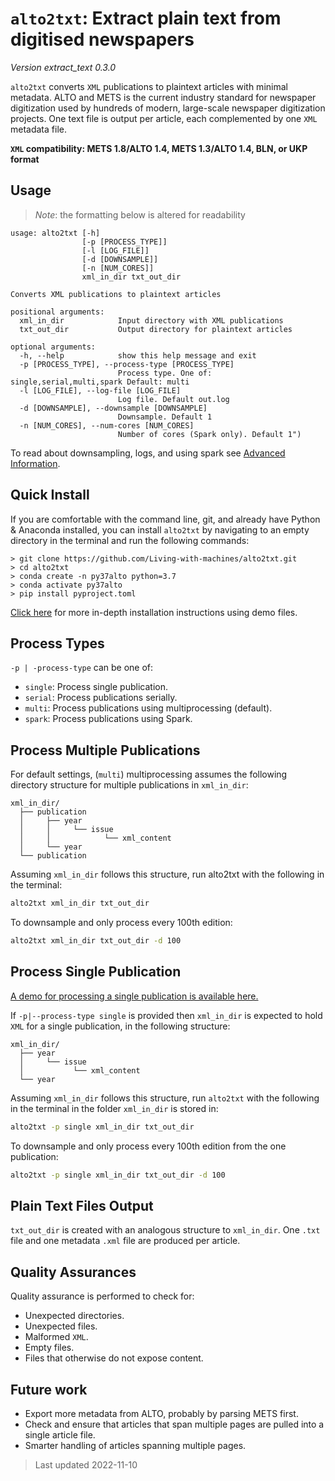 # `alto2txt`: Extract plain text from digitised newspapers

*Version extract_text 0.3.0*

`alto2txt` converts `XML` publications to plaintext articles with minimal metadata.
ALTO and METS is the current industry standard for newspaper digitization used by hundreds of modern, large-scale newspaper digitization projects.
One text file is output per article, each complemented by one `XML` metadata file.

**`XML` compatibility: METS 1.8/ALTO 1.4, METS 1.3/ALTO 1.4, BLN, or UKP format**

## Usage

> *Note*: the formatting below is altered for readability
```
usage: alto2txt [-h]
                [-p [PROCESS_TYPE]]
                [-l [LOG_FILE]]
                [-d [DOWNSAMPLE]]
                [-n [NUM_CORES]]
                xml_in_dir txt_out_dir
                                    
Converts XML publications to plaintext articles

positional arguments:
  xml_in_dir            Input directory with XML publications
  txt_out_dir           Output directory for plaintext articles

optional arguments:
  -h, --help            show this help message and exit
  -p [PROCESS_TYPE], --process-type [PROCESS_TYPE]
                        Process type. One of: single,serial,multi,spark Default: multi
  -l [LOG_FILE], --log-file [LOG_FILE]
                        Log file. Default out.log
  -d [DOWNSAMPLE], --downsample [DOWNSAMPLE]
                        Downsample. Default 1
  -n [NUM_CORES], --num-cores [NUM_CORES]
                        Number of cores (Spark only). Default 1")
```
To read about downsampling, logs, and using spark see [Advanced Information](advanced.md).


## Quick Install

If you are comfortable with the command line, git, and already have Python & Anaconda installed, you can install `alto2txt` by navigating to an empty directory in the terminal and run the following commands:

```
> git clone https://github.com/Living-with-machines/alto2txt.git
> cd alto2txt
> conda create -n py37alto python=3.7
> conda activate py37alto
> pip install pyproject.toml
```

[Click here](/Demo.md) for more in-depth installation instructions using demo files.


## Process Types


`-p | -process-type` can be one of:

* `single`: Process single publication.
* `serial`: Process publications serially.
* `multi`: Process publications using multiprocessing (default).
* `spark`: Process publications using Spark.

## Process Multiple Publications

For default settings, (`multi`) multiprocessing assumes the following directory structure for multiple publications in `xml_in_dir`:

```
xml_in_dir/
  ├── publication
  │     ├── year
  │     │     └── issue
  │     │            └── xml_content
  │     └── year
  └── publication
```
Assuming `xml_in_dir` follows this structure, run alto2txt with the following in the terminal:

```bash
alto2txt xml_in_dir txt_out_dir
```

To downsample and only process every 100th edition:

```bash
alto2txt xml_in_dir txt_out_dir -d 100
```


## Process Single Publication

[A demo for processing a single publication is available here.](Demo.md)

If `-p|--process-type single` is provided then `xml_in_dir` is expected to hold `XML` for a single publication, in the following structure:

```
xml_in_dir/
  ├── year
  │     └── issue
  │           └── xml_content
  └── year
```

Assuming `xml_in_dir` follows this structure, run `alto2txt` with the following in the terminal in the folder `xml_in_dir` is stored in:

```bash
alto2txt -p single xml_in_dir txt_out_dir
```

To downsample and only process every 100th edition from the one publication:

```bash
alto2txt -p single xml_in_dir txt_out_dir -d 100
```

## Plain Text Files Output

`txt_out_dir` is created with an analogous structure to `xml_in_dir`.
One `.txt` file and one metadata `.xml` file are produced per article.

## Quality Assurances

Quality assurance is performed to check for:

* Unexpected directories.
* Unexpected files.
* Malformed `XML`.
* Empty files.
* Files that otherwise do not expose content.

## Future work

* Export more metadata from ALTO, probably by parsing METS first.
* Check and ensure that articles that span multiple pages are pulled into a single article file.
* Smarter handling of articles spanning multiple pages.

> Last updated 2022-11-10
